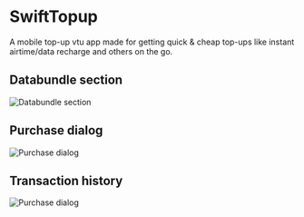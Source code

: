 # SwiftTopup
A mobile top-up vtu app made for getting quick & cheap top-ups like instant airtime/data recharge and others on the go.

## Databundle section
![Databundle section](https://github.com/ezechuka/SwiftTopup/blob/master/output-onlinepngtools_framed.png)

## Purchase dialog
![Purchase dialog](https://github.com/ezechuka/SwiftTopup/blob/master/databundle.png)

## Transaction history
![Purchase dialog](https://github.com/ezechuka/SwiftTopup/blob/master/output-onlinepngtools(2)_framed.png)
